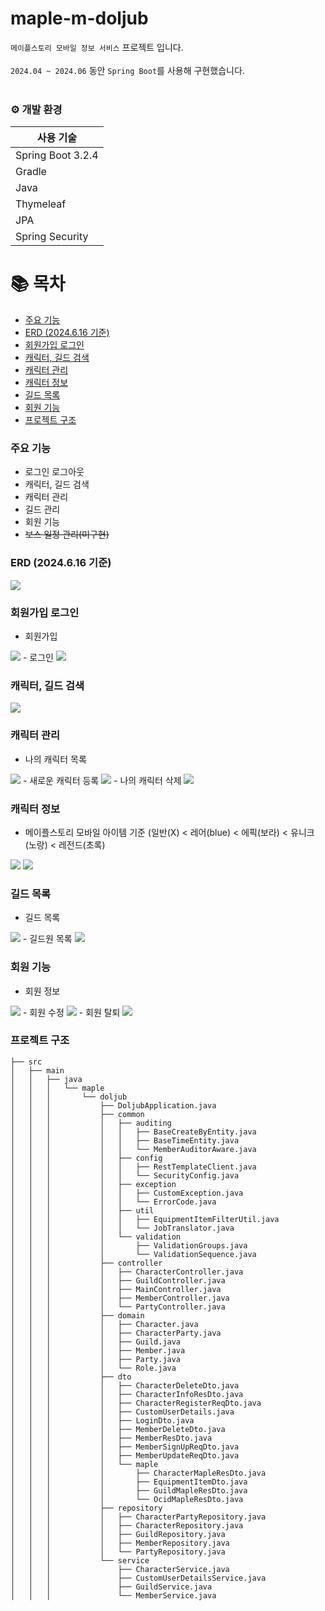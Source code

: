 # maple-m-doljub
`메이플스토리 모바일 정보 서비스` 프로젝트 입니다. <br/><br/>
`2024.04 ~ 2024.06` 동안 `Spring Boot`를 사용해 구현했습니다.<br>
<br>

### ⚙️ 개발 환경

| 사용 기술        |
|--------------|
| Spring Boot 3.2.4 |
| Gradle       |
| Java         |
| Thymeleaf    |
| JPA          |
| Spring Security |


# 📚 목차

- [주요 기능](#주요-기능)
- [ERD (2024.6.16 기준)](#erd-2024616-기준)
- [회원가입 로그인](#회원가입-로그인)
- [캐릭터, 길드 검색](#캐릭터-길드-검색)
- [캐릭터 관리](#캐릭터-관리)
- [캐릭터 정보](#캐릭터-정보)
- [길드 목록](#길드-목록)
- [회원 기능](#회원-기능)
- [프로젝트 구조](#프로젝트-구조)

### 주요 기능

- 로그인 로그아웃
- 캐릭터, 길드 검색
- 캐릭터 관리
- 길드 관리
- 회원 기능
- ~~보스 일정 관리(미구현)~~

### ERD (2024.6.16 기준)
<img src="./images/ERD.png" >

### 회원가입 로그인
- 회원가입
<img src="./images/회원가입.png">
- 로그인
<img src="./images/로그인.png">

### 캐릭터, 길드 검색
<img src="./images/메인.png">

### 캐릭터 관리
- 나의 캐릭터 목록
<img src="./images/캐릭터관리.png">
- 새로운 캐릭터 등록
<img src="./images/캐릭터등록.png">
- 나의 캐릭터 삭제
<img src="./images/캐릭터삭제.png">


### 캐릭터 정보
- 메이플스토리 모바일 아이템 기준 (일반(X) < 레어(blue) < 에픽(보라) < 유니크(노랑) < 레전드(초록)
<img src="./images/캐릭터1.png">
<img src="./images/캐릭터2.png">

### 길드 목록
- 길드 목록
<img src="./images/길드.png">
- 길드원 목록
<img src="./images/길드정보.png">

### 회원 기능
- 회원 정보
<img src="./images/내정보.png">
- 회원 수정
<img src="./images/내정보수정.png">
- 회원 탈퇴
<img src="./images/회원탈퇴.png">

### 프로젝트 구조
```
├── src
│   ├── main
│   │   ├── java
│   │   │   └── maple
│   │   │       └── doljub
│   │   │           ├── DoljubApplication.java
│   │   │           ├── common
│   │   │           │   ├── auditing
│   │   │           │   │   ├── BaseCreateByEntity.java
│   │   │           │   │   ├── BaseTimeEntity.java
│   │   │           │   │   └── MemberAuditorAware.java
│   │   │           │   ├── config
│   │   │           │   │   ├── RestTemplateClient.java
│   │   │           │   │   └── SecurityConfig.java
│   │   │           │   ├── exception
│   │   │           │   │   ├── CustomException.java
│   │   │           │   │   └── ErrorCode.java
│   │   │           │   ├── util
│   │   │           │   │   ├── EquipmentItemFilterUtil.java
│   │   │           │   │   └── JobTranslator.java
│   │   │           │   └── validation
│   │   │           │       ├── ValidationGroups.java
│   │   │           │       └── ValidationSequence.java
│   │   │           ├── controller
│   │   │           │   ├── CharacterController.java
│   │   │           │   ├── GuildController.java
│   │   │           │   ├── MainController.java
│   │   │           │   ├── MemberController.java
│   │   │           │   └── PartyController.java
│   │   │           ├── domain
│   │   │           │   ├── Character.java
│   │   │           │   ├── CharacterParty.java
│   │   │           │   ├── Guild.java
│   │   │           │   ├── Member.java
│   │   │           │   ├── Party.java
│   │   │           │   └── Role.java
│   │   │           ├── dto
│   │   │           │   ├── CharacterDeleteDto.java
│   │   │           │   ├── CharacterInfoResDto.java
│   │   │           │   ├── CharacterRegisterReqDto.java
│   │   │           │   ├── CustomUserDetails.java
│   │   │           │   ├── LoginDto.java
│   │   │           │   ├── MemberDeleteDto.java
│   │   │           │   ├── MemberResDto.java
│   │   │           │   ├── MemberSignUpReqDto.java
│   │   │           │   ├── MemberUpdateReqDto.java
│   │   │           │   └── maple
│   │   │           │       ├── CharacterMapleResDto.java
│   │   │           │       ├── EquipmentItemDto.java
│   │   │           │       ├── GuildMapleResDto.java
│   │   │           │       └── OcidMapleResDto.java
│   │   │           ├── repository
│   │   │           │   ├── CharacterPartyRepository.java
│   │   │           │   ├── CharacterRepository.java
│   │   │           │   ├── GuildRepository.java
│   │   │           │   ├── MemberRepository.java
│   │   │           │   └── PartyRepository.java
│   │   │           └── service
│   │   │               ├── CharacterService.java
│   │   │               ├── CustomUserDetailsService.java
│   │   │               ├── GuildService.java
│   │   │               └── MemberService.java


```